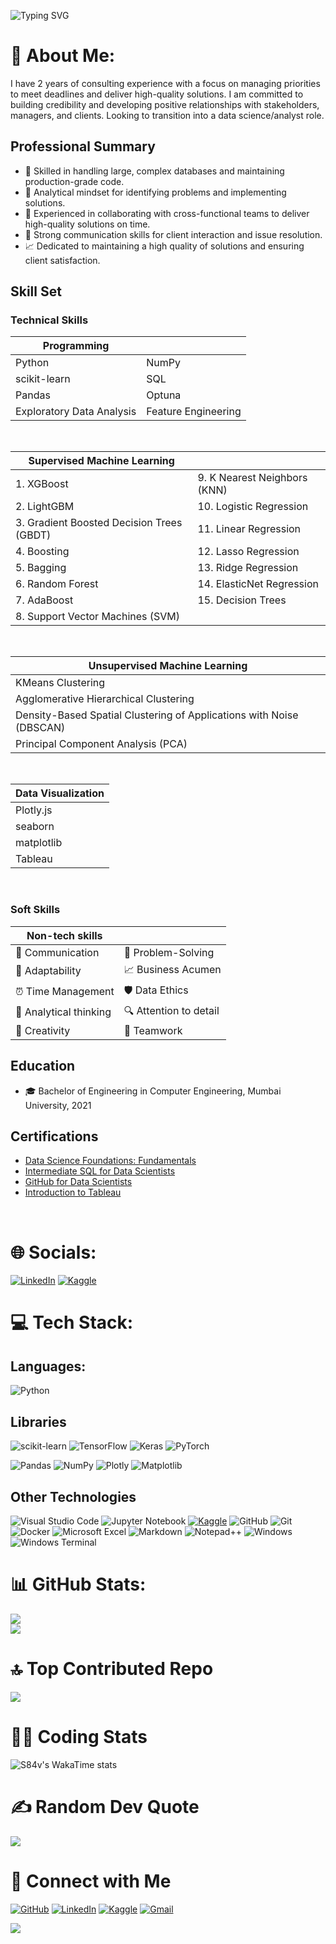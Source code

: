 ![Typing SVG](https://readme-typing-svg.herokuapp.com?font=Source+Code+Pro&size=45&duration=4000&pause=1000&color=000000&center=true&vCenter=true&random=false&width=900&height=100&lines=Hello!+My+name+is+Sarang+%3A%29;Welcome+to+my+GitHub+profile!)

# 📝 About Me:
I have 2 years of consulting experience with a focus on managing priorities to meet deadlines and deliver high-quality solutions. I am committed to building credibility and developing positive relationships with stakeholders, managers, and clients. Looking to transition into a data science/analyst role.

## Professional Summary
- 🔧 Skilled in handling large, complex databases and maintaining production-grade code.
- 🧠 Analytical mindset for identifying problems and implementing solutions.
- 🤝 Experienced in collaborating with cross-functional teams to deliver high-quality solutions on time.
- 💬 Strong communication skills for client interaction and issue resolution.
- 📈 Dedicated to maintaining a high quality of solutions and ensuring client satisfaction.

## Skill Set
### Technical Skills

| Programming         |                |
|---------------------|----------------|
| Python           | NumPy        |
| scikit-learn     | SQL          |
| Pandas           | Optuna       |
|Exploratory Data Analysis| Feature Engineering |

<br />

| Supervised Machine Learning              |                                     |
|------------------------------------------|-------------------------------------|
| 1. XGBoost                               | 9. K Nearest Neighbors (KNN)        |
| 2. LightGBM                              | 10. Logistic Regression             |
| 3. Gradient Boosted Decision Trees (GBDT)| 11. Linear Regression               |
| 4. Boosting                              | 12. Lasso Regression                |
| 5. Bagging                               | 13. Ridge Regression                |
| 6. Random Forest                         | 14. ElasticNet Regression           |
| 7. AdaBoost                              | 15. Decision Trees                  |
| 8. Support Vector Machines (SVM)         |                                     |

<br />

| Unsupervised Machine Learning                                           |
|-------------------------------------------------------------------------|
| KMeans Clustering                                                       |
| Agglomerative Hierarchical Clustering                                   |
| Density-Based Spatial Clustering of Applications with Noise (DBSCAN)    |
| Principal Component Analysis (PCA)                                      |

<br />

| Data Visualization  |
|---------------------|
| Plotly.js        |
| seaborn          |
| matplotlib       |
| Tableau          |


<br />

### Soft Skills

| Non-tech skills       	|                       	|
|-----------------------	|-----------------------	|
| 💬 Communication       	| 🎯 Problem-Solving     	|
| 🔄 Adaptability        	| 📈 Business Acumen     	|
| ⏰ Time Management     	| 🛡️ Data Ethics         	|
| 🧐 Analytical thinking 	| 🔍 Attention to detail 	|
| 🎨 Creativity          	| 👥 Teamwork            	|


## Education
- 🎓 Bachelor of Engineering in Computer Engineering, Mumbai University, 2021

## Certifications
- [Data Science Foundations: Fundamentals](https://www.linkedin.com/learning/certificates/916394cce59fe7e7c460b81356be49b52cf2ce4feb5d06569f8d7435a4451780?lipi=urn%3Ali%3Apage%3Ad_flagship3_profile_view_base_certifications_details%3BwOGlpAVJTuePc0jJm%2BObkw%3D%3D)
- [Intermediate SQL for Data Scientists](https://www.linkedin.com/learning/certificates/e7f2019c64c28ccb9e3f26f43908698ee0ab212b52dcd72a4463d2e85048b693?lipi=urn%3Ali%3Apage%3Ad_flagship3_profile_view_base_certifications_details%3BwOGlpAVJTuePc0jJm%2BObkw%3D%3D)
- [GitHub for Data Scientists](https://www.linkedin.com/learning/certificates/408f7a2d98213f1b136fab12a0f7a8135302a3d49aadb3a89bd3cae1a08ba864)
- [Introduction to Tableau](https://www.linkedin.com/learning/certificates/7b7a0ef265cabf49f73be3992711f1c66afa05aa017284288c7a98e30aa957c6)

<br />

# 🌐 Socials:
[![LinkedIn](https://img.shields.io/badge/linkedin-%230077B5.svg?style=for-the-badge&logo=linkedin&logoColor=white)](https://linkedin.com/in/sarang-dave) 
[![Kaggle](https://img.shields.io/badge/Kaggle-035a7d?style=for-the-badge&logo=kaggle&logoColor=white)](https://www.kaggle.com/sarangdave1234)

# 💻 Tech Stack:

## Languages:
![Python](https://img.shields.io/badge/python-3670A0?style=for-the-badge&logo=python&logoColor=ffdd54) 

## Libraries
![scikit-learn](https://img.shields.io/badge/scikit--learn-%23F7931E.svg?style=for-the-badge&logo=scikit-learn&logoColor=white) 
![TensorFlow](https://img.shields.io/badge/TensorFlow-%23FF6F00.svg?style=for-the-badge&logo=TensorFlow&logoColor=white)
![Keras](https://img.shields.io/badge/Keras-%23D00000.svg?style=for-the-badge&logo=Keras&logoColor=white)
![PyTorch](https://img.shields.io/badge/PyTorch-%23EE4C2C.svg?style=for-the-badge&logo=PyTorch&logoColor=white)

![Pandas](https://img.shields.io/badge/pandas-%23150458.svg?style=for-the-badge&logo=pandas&logoColor=white)
![NumPy](https://img.shields.io/badge/numpy-%23013243.svg?style=for-the-badge&logo=numpy&logoColor=white)
![Plotly](https://img.shields.io/badge/Plotly-%233F4F75.svg?style=for-the-badge&logo=plotly&logoColor=white)
![Matplotlib](https://img.shields.io/badge/Matplotlib-%23ffffff.svg?style=for-the-badge&logo=Matplotlib&logoColor=black) 


## Other Technologies
![Visual Studio Code](https://img.shields.io/badge/Visual%20Studio%20Code-0078d7.svg?style=for-the-badge&logo=visual-studio-code&logoColor=white)
![Jupyter Notebook](https://img.shields.io/badge/jupyter-%23FA0F00.svg?style=for-the-badge&logo=jupyter&logoColor=white)
[![Kaggle](https://img.shields.io/badge/Kaggle-035a7d?style=for-the-badge&logo=kaggle&logoColor=white)](https://www.kaggle.com/sarangdave1234)
![GitHub](https://img.shields.io/badge/github-%23121011.svg?style=for-the-badge&logo=github&logoColor=white)
![Git](https://img.shields.io/badge/git-%23F05033.svg?style=for-the-badge&logo=git&logoColor=white)
![Docker](https://img.shields.io/badge/docker-%230db7ed.svg?style=for-the-badge&logo=docker&logoColor=white)
![Microsoft Excel](https://img.shields.io/badge/Microsoft_Excel-217346?style=for-the-badge&logo=microsoft-excel&logoColor=white)
![Markdown](https://img.shields.io/badge/markdown-%23000000.svg?style=for-the-badge&logo=markdown&logoColor=white)
![Notepad++](https://img.shields.io/badge/Notepad++-90E59A.svg?style=for-the-badge&logo=notepad%2b%2b&logoColor=black)
![Windows](https://img.shields.io/badge/Windows-0078D6?style=for-the-badge&logo=windows&logoColor=white)
![Windows Terminal](https://img.shields.io/badge/Windows%20Terminal-%234D4D4D.svg?style=for-the-badge&logo=windows-terminal&logoColor=white)

# 📊 GitHub Stats:
<!--
![](https://github-readme-stats.vercel.app/api?username=S84v&theme=vue&hide_border=false&include_all_commits=true&count_private=true)<br/>
-->
![](https://github-readme-streak-stats.herokuapp.com/?user=S84v&theme=vue&hide_border=false)<br/>
![](https://github-readme-stats.vercel.app/api/top-langs/?username=S84v&theme=vue&hide_border=false&include_all_commits=true&count_private=true&layout=compact)
<!--
## 🏆 GitHub Trophies
![](https://github-profile-trophy.vercel.app/?username=S84v&theme=vue&no-frame=false&no-bg=false&margin-w=4&t)
-->
# 🔝 Top Contributed Repo
![](https://github-contributor-stats.vercel.app/api?username=S84v&limit=5&theme=vue&combine_all_yearly_contributions=true)

# 🧑‍💻 Coding Stats
![S84v's WakaTime stats](https://github-readme-stats.vercel.app/api/wakatime?username=S84v&theme=vue&v=2)

<!-- Dev Quote and  Meme -->

# ✍️ Random Dev Quote
![](https://quotes-github-readme.vercel.app/api?type=horizontal&theme=dark)

<!---
### Random Dev Meme
<img src='https://memer-new.vercel.app/' style="height: 400px;"/>
--->
<!-- Socials -->

# 🤝 Connect with Me
[![GitHub](https://img.shields.io/badge/github-%23121011.svg?style=for-the-badge&logo=github&logoColor=white)](https://github.com/S84v) 
[![LinkedIn](https://img.shields.io/badge/linkedin-%230077B5.svg?style=for-the-badge&logo=linkedin&logoColor=white)](https://linkedin.com/in/sarang-dave) 
[![Kaggle](https://img.shields.io/badge/Kaggle-035a7d?style=for-the-badge&logo=kaggle&logoColor=white)](https://www.kaggle.com/sarangdave1234)
[![Gmail](https://img.shields.io/badge/Gmail-D14836?style=for-the-badge&logo=gmail&logoColor=white)](mailto:davesarang08@gmail.com)

<!-- Profile view counter -->

![](https://visitcount.itsvg.in/api?id=S84v&icon=1&color=8)

